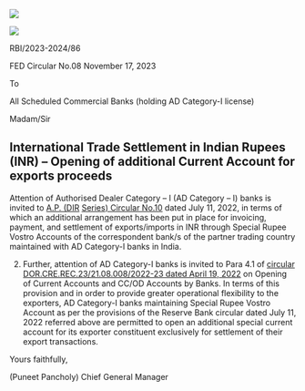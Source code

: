 ![](_page_0_Picture_0.jpeg)

![](_page_0_Picture_2.jpeg)

RBI/2023-2024/86

FED Circular No.08 November 17, 2023

To

All Scheduled Commercial Banks (holding AD Category-I license)

Madam/Sir

## **International Trade Settlement in Indian Rupees (INR) – Opening of additional Current Account for exports proceeds**

Attention of Authorised Dealer Category – I (AD Category – I) banks is invited to [A.P. \(DIR](https://rbi.org.in/Scripts/NotificationUser.aspx?Id=12358&Mode=0)  [Series\) Circular No.10](https://rbi.org.in/Scripts/NotificationUser.aspx?Id=12358&Mode=0) dated July 11, 2022, in terms of which an additional arrangement has been put in place for invoicing, payment, and settlement of exports/imports in INR through Special Rupee Vostro Accounts of the correspondent bank/s of the partner trading country maintained with AD Category-I banks in India.

2. Further, attention of AD Category-I banks is invited to Para 4.1 of [circular](https://www.rbi.org.in/scripts/FS_Notification.aspx?Id=12293&fn=2&Mode=0)  [DOR.CRE.REC.23/21.08.008/2022-23 dated April 19, 2022](https://www.rbi.org.in/scripts/FS_Notification.aspx?Id=12293&fn=2&Mode=0) on Opening of Current Accounts and CC/OD Accounts by Banks. In terms of this provision and in order to provide greater operational flexibility to the exporters, AD Category-I banks maintaining Special Rupee Vostro Account as per the provisions of the Reserve Bank circular dated July 11, 2022 referred above are permitted to open an additional special current account for its exporter constituent exclusively for settlement of their export transactions.

Yours faithfully,

 (Puneet Pancholy) Chief General Manager